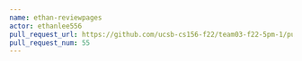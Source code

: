```yaml
---
name: ethan-reviewpages
actor: ethanlee556
pull_request_url: https://github.com/ucsb-cs156-f22/team03-f22-5pm-1/pull/55
pull_request_num: 55
---
```

